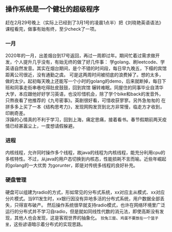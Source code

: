 ## 操作系统是一个健壮的超级程序


赶在2月29号晚上（实际上已经到了3月1号的凌晨1点半）把《刘晓艳英语语法》课程看完，做事有始有终，至少check了一项。
### 一月

2020年的一月，出差烟台到17号返回，再过一周即过年。期间忙着过需求做开发，个人提升几乎没有，有始无终的做了好几件事：
学golang、刷leetcode、学英语自然发音。其实在烟台期间，是个不错的时间段，每日早九晚五，下榻的宾馆距离公司很近，没有通勤之虞。
可是这两周时间被彻底的浪费掉了。想的太多，做的太少。起初每天晚上还能写一个小时的golang的demo，后来就断掉，每日下班和同事走街串巷吃得肚皮鼓鼓，回到宾馆
辗转难眠。同屋住的同事毕业自清华大学，本应跟他好好学习英语，也没珍惜机会，除了学个bike和back的发音外，只熬夜看了他推荐的《九号密事》。英剧很好看，可惜收获寥寥。另外急匆匆的
在拼多多上买了一本《结构思考力》，发现网购发货到北方非常慢，临走方才收到，印刷奇差。<br>
浮躁的心情真的不利于学习，回到上海，痛定思痛，接着看书。春节假期前两天疫情已经甚嚣尘上，一度想请假躲避。

### 进程
内核线程，允许同时操作多个线程，故java的线程为内核线程，能充分利用cpu的多核特性。不过，从java的用户态切换到内核态，性能损耗不言而喻。近些年崛起的golang的一大优势
为gorunter，即是对传统多线程的良好补充。



### 硬盘管理
硬盘可以组建为radio的方式，形如常见的分布式系统，xx对应主从模式、xx对应分片模式。当911发生时，xx银行因没有异地多活的分布式系统，用户数据全部丢失，只得宣布破产。
然后操作系统很早就支持radio模式，也许在网络环境里广泛运行的分布式并不学习自radio，但是就如同线性代数的消元法，即使高斯没有发现，其他人也会发现，这是客观世界的抽象化。
`狡兔三窟`、`鸡蛋不要放在一个篮子里`，这些谚语暗示着分布式的实现思路。




